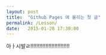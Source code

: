 ```yaml
---
layout: post
title:  "Github Pages 에 올리는 첫 글"
permalink: /Lesson/
date:   2015-01-28 17:30:00
---
```


아ㅏ시발ㄹ!!!!!!!!!!!!!!!!!!!!!!!!!!
